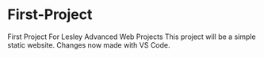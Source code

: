 # First-Project
First Project For Lesley Advanced Web Projects
This project will be a simple static website.
Changes now made with VS Code.

